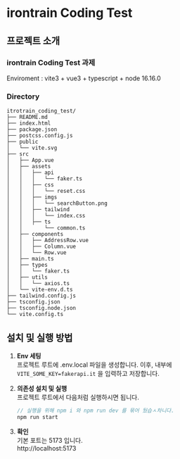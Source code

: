 # irontrain Coding Test

## 프로젝트 소개

### irontrain Coding Test 과제

Enviroment : vite3 + vue3 + typescript + node 16.16.0

### Directory

```
itrotrain_coding_test/
├── README.md
├── index.html
├── package.json
├── postcss.config.js
├── public
│   └── vite.svg
├── src
│   ├── App.vue
│   ├── assets
│   │   ├── api
│   │   │   └── faker.ts
│   │   ├── css
│   │   │   └── reset.css
│   │   ├── imgs
│   │   │   └── searchButton.png
│   │   ├── tailwind
│   │   │   └── index.css
│   │   ├── ts
│   │       └── common.ts
│   ├── components
│   │   ├── AddressRow.vue
│   │   ├── Column.vue
│   │   └── Row.vue
│   ├── main.ts
│   ├── types
│   │   └── faker.ts
│   ├── utils
│   │   └── axios.ts
│   └── vite-env.d.ts
├── tailwind.config.js
├── tsconfig.json
├── tsconfig.node.json
└── vite.config.ts
```

## 설치 및 실행 방법

1. **Env 세팅**  
   프로젝트 루트에 .env.local 파일을 생성합니다.
   이후, 내부에 `VITE_SOME_KEY=fakerapi.it` 을 입력하고 저장합니다.

2. **의존성 설치 및 실행**  
   프로젝트 루트에서 다음처럼 실행하시면 됩니다.
   ```javascript
   // 실행을 위해 npm i 와 npm run dev 를 묶어 뒀습ㅅ차니다.
   npm run start
   ```
3. **확인**  
   기본 포트는 5173 입니다.  
   http://localhost:5173
